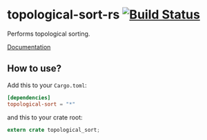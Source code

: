 # topological-sort-rs [![Build Status](https://travis-ci.org/gifnksm/topological-sort-rs.svg)](https://travis-ci.org/gifnksm/topological-sort-rs)

Performs topological sorting.

[Documentation](http://gifnksm.github.io/topological-sort-rs)

## How to use?

Add this to your `Cargo.toml`:

```toml
[dependencies]
topological-sort = "*"
```

and this to your crate root:

```rust
extern crate topological_sort;
```
